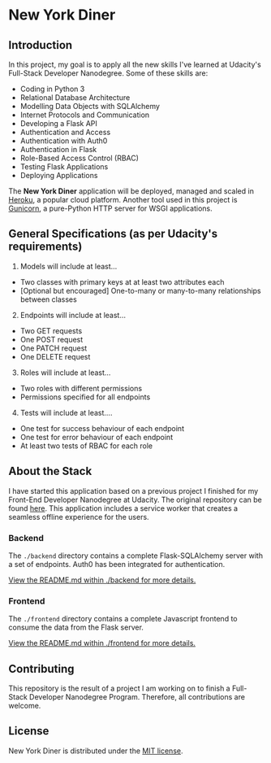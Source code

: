 # New York Diner

## Introduction

In this project, my goal is to apply all the new skills I've learned at
Udacity's Full-Stack Developer Nanodegree. Some of these skills are:

* Coding in Python 3
* Relational Database Architecture
* Modelling Data Objects with SQLAlchemy
* Internet Protocols and Communication
* Developing a Flask API
* Authentication and Access
* Authentication with Auth0
* Authentication in Flask
* Role-Based Access Control (RBAC)
* Testing Flask Applications
* Deploying Applications


The **New York Diner** application will be deployed, managed and scaled in
[Heroku](https://www.heroku.com/platform), a popular cloud platform. Another
tool used in this project is [Gunicorn](https://gunicorn.org/), a pure-Python
HTTP server for WSGI applications.

## General Specifications (as per Udacity's requirements)

1. Models will include at least…
* Two classes with primary keys at at least two attributes each
* [Optional but encouraged] One-to-many or many-to-many relationships
between classes

2. Endpoints will include at least…
* Two GET requests
* One POST request
* One PATCH request
* One DELETE request

3. Roles will include at least…
* Two roles with different permissions
* Permissions specified for all endpoints

4. Tests will include at least….
* One test for success behaviour of each endpoint
* One test for error behaviour of each endpoint
* At least two tests of RBAC for each role


## About the Stack

I have started this application based on a previous project I finished for my
Front-End Developer Nanodegree at Udacity. The original repository can be found
[here](https://github.com/albagon/restaurant-reviews). This application includes
a service worker that creates a seamless offline experience for the users.

### Backend

The `./backend` directory contains a complete Flask-SQLAlchemy server with a set of
endpoints. Auth0 has been integrated for authentication.

[View the README.md within ./backend for more details.](./backend/README.md)

### Frontend

The `./frontend` directory contains a complete Javascript frontend to consume
the data from the Flask server.

[View the README.md within ./frontend for more details.](./frontend/README.md)

## Contributing

This repository is the result of a project I am working on to finish a Full-Stack Developer Nanodegree Program. Therefore, all contributions are welcome.

## License

New York Diner is distributed under the [MIT license](LICENSE).
